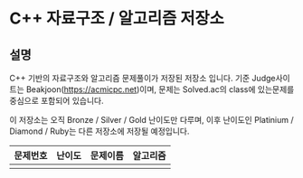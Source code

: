 # C++ 자료구조 / 알고리즘 저장소

## 설명

C++ 기반의 자료구조와 알고리즘 문제풀이가 저장된 저장소 입니다.
기준 Judge사이트는 Beakjoon(https://acmicpc.net)이며, 문제는 Solved.ac의 class에 있는문제를 중심으로 포함되어 있습니다.

이 저장소는 오직 Bronze / Silver / Gold 난이도만 다루며,
이후 난이도인 Platinium / Diamond / Ruby는 다른 저장소에 저장될 예정입니다.

| 문제번호 | 난이도 | 문제이름 | 알고리즘 |
|--|--|--|--|
|  |  |  |  |